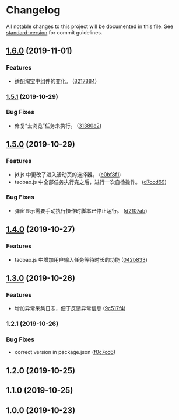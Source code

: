 # Changelog

All notable changes to this project will be documented in this file. See [standard-version](https://github.com/conventional-changelog/standard-version) for commit guidelines.

## [1.6.0](https://github.com/Dcatfly/auto-task-helper/compare/v1.5.1...v1.6.0) (2019-11-01)

### Features

- 适配淘宝中组件的变化。 ([8217884](https://github.com/Dcatfly/auto-task-helper/commit/8217884d1b4f23c8b4f0c15fed149cfa994b5e5b))

### [1.5.1](https://github.com/Dcatfly/auto-task-helper/compare/v1.5.0...v1.5.1) (2019-10-29)

### Bug Fixes

- 修复“去浏览”任务未执行。 ([31380e2](https://github.com/Dcatfly/auto-task-helper/commit/31380e2faf2069409aa69909a153dbe603f80e5d))

## [1.5.0](https://github.com/Dcatfly/auto-task-helper/compare/v1.4.0...v1.5.0) (2019-10-29)

### Features

- jd.js 中更改了进入活动页的选择器。 ([e0bf8f1](https://github.com/Dcatfly/auto-task-helper/commit/e0bf8f18e4996552db27486b94347629b95710e3))
- taobao.js 中全部任务执行完之后，进行一次自检操作。 ([d7ccd69](https://github.com/Dcatfly/auto-task-helper/commit/d7ccd6965f1c319fcb630d2d61b46d3a163ccfc8))

### Bug Fixes

- 弹窗显示需要手动执行操作时脚本已停止运行。 ([d2107ab](https://github.com/Dcatfly/auto-task-helper/commit/d2107ab27331fbe5375ffaeceb4e4d152d704b18))

## [1.4.0](https://github.com/Dcatfly/auto-task-helper/compare/v1.3.0...v1.4.0) (2019-10-27)

### Features

- taobao.js 中增加用户输入任务等待时长的功能 ([042b833](https://github.com/Dcatfly/auto-task-helper/commit/042b8333ff2f40d6162e81aac3857eb7ce068fcc))

## [1.3.0](https://github.com/Dcatfly/auto-task-helper/compare/v1.2.1...v1.3.0) (2019-10-26)

### Features

- 增加异常采集日志，便于反馈异常信息 ([9c517f4](https://github.com/Dcatfly/auto-task-helper/commit/9c517f43faec8cd1076a5c0e372f0ae971ad9ce0))

### 1.2.1 (2019-10-26)

### Bug Fixes

- correct version in package.json ([f0c7cc6](https://github.com/Dcatfly/auto-task-helper/commit/f0c7cc610bd00f4b16e2a08bb9fd59542099fd16))

## 1.2.0 (2019-10-25)

## 1.1.0 (2019-10-25)

## 1.0.0 (2019-10-23)
